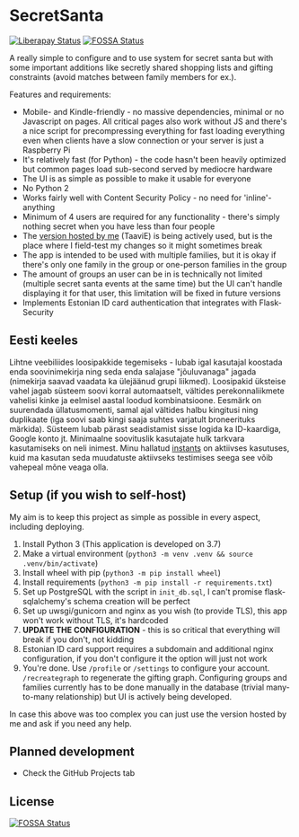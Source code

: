 # SecretSanta
[![Liberapay Status](https://img.shields.io/liberapay/patrons/Taavi.svg?logo=liberapay)](https://liberapay.com/Taavi)
[![FOSSA Status](https://app.fossa.io/api/projects/git%2Bgithub.com%2FTaaviE%2FLoosindus.svg?type=shield)](https://app.fossa.io/projects/git%2Bgithub.com%2FTaaviE%2FLoosindus?ref=badge_shield)

A really simple to configure and to use system for secret santa but with some important additions like secretly shared
shopping lists and gifting constraints (avoid matches between family members for ex.).

Features and requirements:
  * Mobile- and Kindle-friendly - no massive dependencies, minimal or no Javascript on pages. All critical pages also work without JS and there's a nice script for precompressing everything for fast loading everything even when clients have a slow connection or your server is just a Raspberry Pi
  * It's relatively fast (for Python) - the code hasn't been heavily optimized but common pages load sub-second served by mediocre hardware
  * The UI is as simple as possible to make it usable for everyone
  * No Python 2
  * Works fairly well with Content Security Policy - no need for 'inline'-anything
  * Minimum of 4 users are required for any functionality - there's simply nothing secret when you have less than four people
  * The [version hosted by me](https://jolod.aegrel.ee) (TaaviE) is being actively used, but is the place where I field-test my changes so it might sometimes break
  * The app is intended to be used with multiple families, but it is okay if there's only one family in the group or one-person families in the group
  * The amount of groups an user can be in is technically not limited (multiple secret santa events at the same time) but the UI can't handle displaying it for that user, this limitation will be fixed in future versions
  * Implements Estonian ID card authentication that integrates with Flask-Security

## Eesti keeles

Lihtne veebiliides loosipakkide tegemiseks - lubab igal kasutajal koostada enda soovinimekirja ning seda enda salajase "jõuluvanaga" jagada (nimekirja saavad vaadata ka ülejäänud grupi liikmed). Loosipakid üksteise vahel jagab süsteem soovi korral automaatselt, vältides perekonnaliikmete vahelisi kinke ja eelmisel aastal loodud kombinatsioone. Eesmärk on suurendada üllatusmomenti, samal ajal vältides halbu kingitusi ning duplikaate (iga soovi saab kingi saaja suhtes varjatult broneerituks märkida). Süsteem lubab pärast seadistamist sisse logida ka ID-kaardiga, Google konto jt. Minimaalne soovituslik kasutajate hulk tarkvara kasutamiseks on neli inimest. Minu hallatud [instants](https://jolod.aegrel.ee) on aktiivses kasutuses, kuid ma kasutan seda muudatuste aktiivseks testimises seega see võib vahepeal mõne veaga olla.

## Setup (if you wish to self-host)

My aim is to keep this project as simple as possible in every aspect, including deploying.

 1. Install Python 3 (This application is developed on 3.7)
 2. Make a virtual environment (`python3 -m venv .venv && source .venv/bin/activate`)
 3. Install wheel with pip (`python3 -m pip install wheel`)
 4. Install requirements (`python3 -m pip install -r requirements.txt`)
 5. Set up PostgreSQL with the script in `init_db.sql`, I can't promise flask-sqlalchemy's schema creation will be perfect
 6. Set up uwsgi/gunicorn and nginx as you wish (to provide TLS), this app won't work without TLS, it's hardcoded
 7. **UPDATE THE CONFIGURATION** - this is so critical that everything will break if you don't, not kidding
 8. Estonian ID card support requires a subdomain and additional nginx configuration, if you don't configure it the option will just not work
 9. You're done. Use `/profile` or `/settings` to configure your account. `/recreategraph` to regenerate the gifting graph. Configuring groups and families currently has to be done manually in the database (trivial many-to-many relationship) but UI is actively being developed. 

In case this above was too complex you can just use the version hosted by me and ask if you need any help.

## Planned development

  * Check the GitHub Projects tab

## License
[![FOSSA Status](https://app.fossa.io/api/projects/git%2Bgithub.com%2FTaaviE%2FLoosindus.svg?type=large)](https://app.fossa.io/projects/git%2Bgithub.com%2FTaaviE%2FLoosindus?ref=badge_large)
